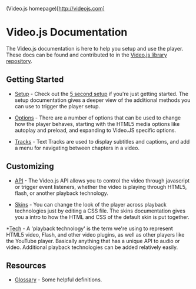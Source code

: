 (Video.js homepage)[http://videojs.com]

<h1>Video.js Documentation</h1>

The Video.js documentation is here to help you setup and use the player. These docs can be found and contributed to in the [Video.js library repository](https://github.com/zencoder/video-js/tree/master/docs).

## Getting Started

* [Setup](setup.md) - Check out the [5 second setup](/#setup) if you're just getting started. The setup documentation gives a deeper view of the additional methods you can use to trigger the player setup.

* [Options](options.md) - There are a number of options that can be used to change how the player behaves, starting with the HTML5 media options like autoplay and preload, and expanding to Video.JS specific options.

* [Tracks](tracks.md) - Text Tracks are used to display subtitles and captions, and add a menu for navigating between chapters in a video.

## Customizing

* [API](api.md) - The Video.js API allows you to control the video through javascript or trigger event listeners, whether the video is playing through HTML5, flash, or another playback technology.

* [Skins](skins.md) - You can change the look of the player across playback technologies just by editing a CSS file. The skins documentation gives you a intro to how the HTML and CSS of the default skin is put together.

*[Tech](tech.md) - A 'playback technology' is the term we're using to represent HTML5 video, Flash, and other video plugins, as well as other players like the YouTube player. Basically anything that has a unique API to audio or video. Additional playback technologies can be added relatively easily.

## Resources

* [Glossary](glossary.md) - Some helpful definitions.